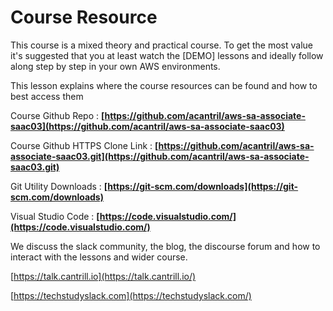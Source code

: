 # Course Resource

This course is a mixed theory and practical course. To get the most value it's suggested that you at least watch the [DEMO] lessons and ideally follow along step by step in your own AWS environments.

This lesson explains where the course resources can be found and how to best access them

Course Github Repo : **[https://github.com/acantril/aws-sa-associate-saac03](https://github.com/acantril/aws-sa-associate-saac03)**

Course Github HTTPS Clone Link : **[https://github.com/acantril/aws-sa-associate-saac03.git](https://github.com/acantril/aws-sa-associate-saac03.git)**

Git Utility Downloads : **[https://git-scm.com/downloads](https://git-scm.com/downloads)**

Visual Studio Code : **[https://code.visualstudio.com/](https://code.visualstudio.com/)**

We discuss the slack community, the blog, the discourse forum and how to interact with the lessons and wider course.

[https://talk.cantrill.io](https://talk.cantrill.io/)

[https://techstudyslack.com](https://techstudyslack.com/)